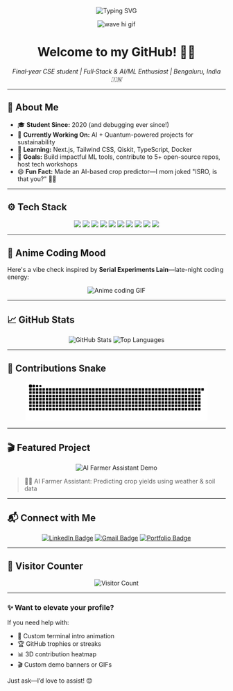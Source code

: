 <!-- 🚀 Typing Banner Animation -->
<p align="center">
  <img src="https://readme-typing-svg.herokuapp.com?font=Fira+Code&weight=600&size=28&duration=3000&pause=1000&color=36BCF7&center=true&vCenter=true&width=600&lines=Hey+there!+👋+I'm+Hemanth+Kumar;Final-Year+CS+Student+%7C+Full-Stack+%2B+AI%2FML+Developer;Passionate+about+building+tech+that+matters!" alt="Typing SVG">
</p>

<p align="center">
  <img src="https://media.giphy.com/media/hvRJCLFzcasrR4ia7z/giphy.gif" width="100" alt="wave hi gif">
</p>

<h1 align="center">Welcome to my GitHub! 👨‍💻</h1>
<p align="center"><em>Final‑year CSE student | Full‑Stack & AI/ML Enthusiast | Bengaluru, India 🇮🇳</em></p>

---

## 🧠 About Me
- 🎓 **Student Since:** 2020 (and debugging ever since!)
- 🔭 **Currently Working On:** AI + Quantum-powered projects for sustainability
- 🌱 **Learning:** Next.js, Tailwind CSS, Qiskit, TypeScript, Docker
- 🎯 **Goals:** Build impactful ML tools, contribute to 5+ open-source repos, host tech workshops
- 😄 **Fun Fact:** Made an AI-based crop predictor—I mom joked "ISRO, is that you?" 🌾🚀

---

## ⚙️ Tech Stack
<div align="center">
  <img src="https://cdn.jsdelivr.net/gh/devicons/devicon/icons/javascript/javascript-original.svg" height="40" />
  <img src="https://cdn.jsdelivr.net/gh/devicons/devicon/icons/typescript/typescript-original.svg" height="40" />
  <img src="https://cdn.jsdelivr.net/gh/devicons/devicon/icons/react/react-original.svg" height="40" />
  <img src="https://cdn.jsdelivr.net/gh/devicons/devicon/icons/nextjs/nextjs-original.svg" height="40" />
  <img src="https://cdn.jsdelivr.net/gh/devicons/devicon/icons/nodejs/nodejs-original.svg" height="40" />
  <img src="https://cdn.jsdelivr.net/gh/devicons/devicon/icons/express/express-original.svg" height="40" />
  <img src="https://cdn.jsdelivr.net/gh/devicons/devicon/icons/mongodb/mongodb-original.svg" height="40" />
  <img src="https://cdn.jsdelivr.net/gh/devicons/devicon/icons/python/python-original.svg" height="40" />
  <img src="https://cdn.jsdelivr.net/gh/devicons/devicon/icons/docker/docker-original.svg" height="40" />
  <img src="https://cdn.jsdelivr.net/gh/devicons/devicon/icons/git/git-original.svg" height="40" />
</div>

---

## 🎨 Anime Coding Mood  
Here's a vibe check inspired by **Serial Experiments Lain**—late-night coding energy:

<p align="center">
  <img src="https://media.tenor.com/images/6efd4956ebb02569f77e6715a7e3ef51/tenor.gif" width="300" alt="Anime coding GIF">
</p>

---

## 📈 GitHub Stats

<p align="center">
  <img src="https://github-readme-stats.vercel.app/api?username=ByteAcumen&show_icons=true&theme=radical" width="420" alt="GitHub Stats"/>
  <img src="https://github-readme-stats.vercel.app/api/top-langs/?username=ByteAcumen&layout=compact&theme=radical" width="340" alt="Top Languages"/>
</p>

---

## 🐍 Contributions Snake

<p align="center">
  <img src="https://github.com/ByteAcumen/ByteAcumen/blob/output/github-snake-dark.svg" alt="GitHub Contributions Snake" width="420"/>
</p>

---

## 🎬 Featured Project

<p align="center">
  <img src="https://media.giphy.com/media/IhONRo0lEsgO3y9PqO/giphy.gif" width="400" alt="AI Farmer Assistant Demo">
</p>

> 👨‍🌾 AI Farmer Assistant: Predicting crop yields using weather & soil data

---

## 📬 Connect with Me

<p align="center">
  <a href="https://www.linkedin.com/in/hemanthkumar04/"><img src="https://img.shields.io/badge/LinkedIn-0A66C2?style=flat&logo=linkedin&logoColor=white" alt="LinkedIn Badge"/></a>
  <a href="mailto:hemanthkumar04hh@gmail.com"><img src="https://img.shields.io/badge/Gmail-EA4335?style=flat&logo=gmail&logoColor=white" alt="Gmail Badge"/></a>
  <a href="https://hemanthkumar.vercel.app"><img src="https://img.shields.io/badge/Portfolio-111?style=flat&logo=vercel&logoColor=white" alt="Portfolio Badge"/></a>
</p>

---

## 👀 Visitor Counter

<p align="center">
  <img src="https://profile-counter.glitch.me/ByteAcumen/count.svg" alt="Visitor Count"/>
</p>

---

### ✨ Want to elevate your profile?
If you need help with:
- 🎨 Custom terminal intro animation  
- 🏆 GitHub trophies or streaks  
- 📊 3D contribution heatmap  
- 🎬 Custom demo banners or GIFs  

Just ask—I’d love to assist! 😊
